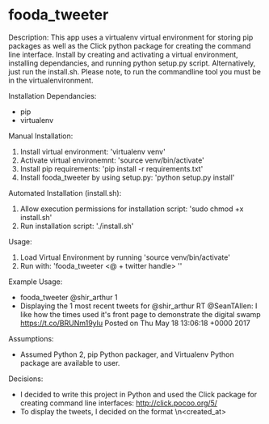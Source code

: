 # fooda_tweeter

Description:
This app uses a virtualenv virtual environment for storing pip packages as well as the Click python package for creating the command line interface. Install by creating and activating a virtual environment, installing dependancies, and running python setup.py script. Alternatively, just run the install.sh. Please note, to run the commandline tool you must be in the virtualenvironment.

Installation Dependancies:
- pip
- virtualenv

Manual Installation:
1. Install virtual environment: 'virtualenv venv'
2. Activate virtual environemnt: 'source venv/bin/activate'
3. Install pip requirements: 'pip install -r requirements.txt'
4. Install fooda_tweeter by using setup.py: 'python setup.py install'

Automated Installation (install.sh):
1. Allow execution permissions for installation script: 'sudo chmod +x install.sh'
2. Run installation script: './install.sh'

Usage:
1. Load Virtual Environment by running 'source venv/bin/activate'
2. Run with: 'fooda_tweeter <@ + twitter handle> <number of tweets>''

Example Usage:
- fooda_tweeter @shir_arthur 1
- Displaying the 1 most recent tweets for @shir_arthur
  RT @SeanTAllen: I like how the times used it's front page to demonstrate the digital swamp https://t.co/BRUNm19yIu
  Posted on Thu May 18 13:06:18 +0000 2017

Assumptions:
- Assumed Python 2, pip Python packager, and Virtualenv Python package are available to user.

Decisions:
- I decided to write this project in Python and used the Click package for creating command line interfaces: http://click.pocoo.org/5/
- To display the tweets, I decided on the format <text>\n<created_at>